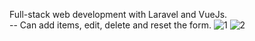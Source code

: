 Full-stack web development with Laravel and VueJs.  
-- Can add items, edit, delete and reset the form.
![1](https://user-images.githubusercontent.com/23486819/151330097-4c4c1def-2b6b-44c2-97f6-16f1f6118914.png)
![2](https://user-images.githubusercontent.com/23486819/151330115-8d0139da-48f2-43d4-ad2e-a2db09a0c650.png)
